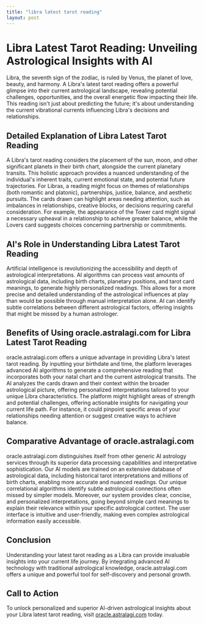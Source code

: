```yaml
---
title: "libra latest tarot reading"
layout: post
---
```


# Libra Latest Tarot Reading: Unveiling Astrological Insights with AI

Libra, the seventh sign of the zodiac, is ruled by Venus, the planet of love, beauty, and harmony.  A Libra's latest tarot reading offers a powerful glimpse into their current astrological landscape, revealing potential challenges, opportunities, and the overall energetic flow impacting their life. This reading isn't just about predicting the future; it's about understanding the current vibrational currents influencing Libra's decisions and relationships.

## Detailed Explanation of Libra Latest Tarot Reading

A Libra's tarot reading considers the placement of the sun, moon, and other significant planets in their birth chart, alongside the current planetary transits. This holistic approach provides a nuanced understanding of the individual's inherent traits, current emotional state, and potential future trajectories.  For Libras, a reading might focus on themes of relationships (both romantic and platonic), partnerships, justice, balance, and aesthetic pursuits.  The cards drawn can highlight areas needing attention, such as imbalances in relationships, creative blocks, or decisions requiring careful consideration.  For example, the appearance of the Tower card might signal a necessary upheaval in a relationship to achieve greater balance, while the Lovers card suggests choices concerning partnership or commitments.

## AI's Role in Understanding Libra Latest Tarot Reading

Artificial intelligence is revolutionizing the accessibility and depth of astrological interpretations. AI algorithms can process vast amounts of astrological data, including birth charts, planetary positions, and tarot card meanings, to generate highly personalized readings.  This allows for a more precise and detailed understanding of the astrological influences at play than would be possible through manual interpretation alone.  AI can identify subtle correlations between different astrological factors, offering insights that might be missed by a human astrologer.

## Benefits of Using oracle.astralagi.com for Libra Latest Tarot Reading

oracle.astralagi.com offers a unique advantage in providing Libra's latest tarot reading.  By inputting your birthdate and time, the platform leverages advanced AI algorithms to generate a comprehensive reading that incorporates both your natal chart and the current astrological transits.  The AI analyzes the cards drawn and their context within the broader astrological picture, offering personalized interpretations tailored to your unique Libra characteristics.  The platform might highlight areas of strength and potential challenges, offering actionable insights for navigating your current life path. For instance,  it could pinpoint specific areas of your relationships needing attention or suggest creative ways to achieve balance.

## Comparative Advantage of oracle.astralagi.com

oracle.astralagi.com distinguishes itself from other generic AI astrology services through its superior data processing capabilities and interpretative sophistication.  Our AI models are trained on an extensive database of astrological data, including historical tarot interpretations and millions of birth charts, enabling more accurate and nuanced readings.  Our unique correlational algorithms identify subtle astrological connections often missed by simpler models. Moreover, our system provides clear, concise, and personalized interpretations, going beyond simple card meanings to explain their relevance within your specific astrological context. The user interface is intuitive and user-friendly, making even complex astrological information easily accessible.

## Conclusion

Understanding your latest tarot reading as a Libra can provide invaluable insights into your current life journey.  By integrating advanced AI technology with traditional astrological knowledge, oracle.astralagi.com offers a unique and powerful tool for self-discovery and personal growth.

## Call to Action

To unlock personalized and superior AI-driven astrological insights about your Libra latest tarot reading, visit [oracle.astralagi.com](https://oracle.astralagi.com) today.
